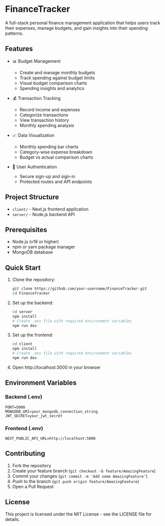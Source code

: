 # FinanceTracker

A full-stack personal finance management application that helps users track their expenses, manage budgets, and gain insights into their spending patterns.

## Features

- 📊 Budget Management

  - Create and manage monthly budgets
  - Track spending against budget limits
  - Visual budget comparison charts
  - Spending insights and analytics

- 💰 Transaction Tracking

  - Record income and expenses
  - Categorize transactions
  - View transaction history
  - Monthly spending analysis

- 📈 Data Visualization

  - Monthly spending bar charts
  - Category-wise expense breakdown
  - Budget vs actual comparison charts

- 🔐 User Authentication
  - Secure sign-up and sign-in
  - Protected routes and API endpoints

## Project Structure

- `client/` - Next.js frontend application
- `server/` - Node.js backend API

## Prerequisites

- Node.js (v18 or higher)
- npm or yarn package manager
- MongoDB database

## Quick Start

1. Clone the repository:

   ```bash
   git clone https://github.com/your-username/FinanceTracker.git
   cd FinanceTracker
   ```

2. Set up the backend:

   ```bash
   cd server
   npm install
   # Create .env file with required environment variables
   npm run dev
   ```

3. Set up the frontend:

   ```bash
   cd client
   npm install
   # Create .env file with required environment variables
   npm run dev
   ```

4. Open http://localhost:3000 in your browser

## Environment Variables

### Backend (.env)

```
PORT=5000
MONGODB_URI=your_mongodb_connection_string
JWT_SECRET=your_jwt_secret
```

### Frontend (.env)

```
NEXT_PUBLIC_API_URL=http://localhost:5000
```

## Contributing

1. Fork the repository
2. Create your feature branch (`git checkout -b feature/AmazingFeature`)
3. Commit your changes (`git commit -m 'Add some AmazingFeature'`)
4. Push to the branch (`git push origin feature/AmazingFeature`)
5. Open a Pull Request

## License

This project is licensed under the MIT License - see the LICENSE file for details.

